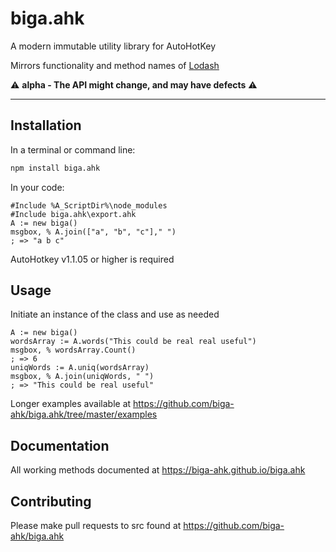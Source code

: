 biga.ahk
=================

A modern immutable utility library for AutoHotKey

Mirrors functionality and method names of [Lodash](https://lodash.com/)

:warning: **alpha - The API might change, and may have defects** :warning:

------------------


## Installation

In a terminal or command line:

```bash
npm install biga.ahk
```

In your code:

```autohotkey
#Include %A_ScriptDir%\node_modules
#Include biga.ahk\export.ahk
A := new biga()
msgbox, % A.join(["a", "b", "c"]," ")
; => "a b c"
```

AutoHotkey v1.1.05 or higher is required


## Usage

Initiate an instance of the class and use as needed

```autohotkey
A := new biga()
wordsArray := A.words("This could be real real useful")
msgbox, % wordsArray.Count()
; => 6
uniqWords := A.uniq(wordsArray)
msgbox, % A.join(uniqWords, " ")
; => "This could be real useful"
```

Longer examples available at https://github.com/biga-ahk/biga.ahk/tree/master/examples


## Documentation 

All working methods documented at https://biga-ahk.github.io/biga.ahk


## Contributing

Please make pull requests to src found at https://github.com/biga-ahk/biga.ahk
